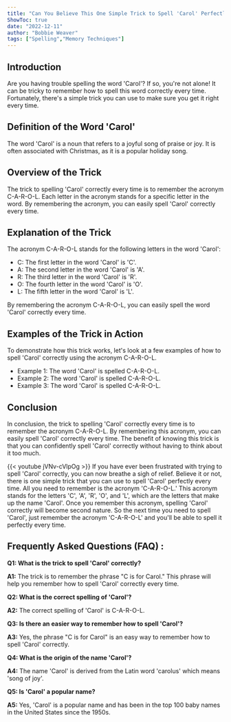 ```yaml
---
title: "Can You Believe This One Simple Trick to Spell 'Carol' Perfectly Every Time?!"
ShowToc: true 
date: "2022-12-11"
author: "Bobbie Weaver" 
tags: ["Spelling","Memory Techniques"]
---
```

## Introduction

Are you having trouble spelling the word 'Carol'? If so, you're not alone! It can be tricky to remember how to spell this word correctly every time. Fortunately, there's a simple trick you can use to make sure you get it right every time. 

## Definition of the Word 'Carol'

The word 'Carol' is a noun that refers to a joyful song of praise or joy. It is often associated with Christmas, as it is a popular holiday song.

## Overview of the Trick

The trick to spelling 'Carol' correctly every time is to remember the acronym C-A-R-O-L. Each letter in the acronym stands for a specific letter in the word. By remembering the acronym, you can easily spell 'Carol' correctly every time. 

## Explanation of the Trick

The acronym C-A-R-O-L stands for the following letters in the word 'Carol':

- C: The first letter in the word 'Carol' is 'C'.
- A: The second letter in the word 'Carol' is 'A'.
- R: The third letter in the word 'Carol' is 'R'.
- O: The fourth letter in the word 'Carol' is 'O'.
- L: The fifth letter in the word 'Carol' is 'L'.

By remembering the acronym C-A-R-O-L, you can easily spell the word 'Carol' correctly every time. 

## Examples of the Trick in Action

To demonstrate how this trick works, let's look at a few examples of how to spell 'Carol' correctly using the acronym C-A-R-O-L.

- Example 1: The word 'Carol' is spelled C-A-R-O-L.
- Example 2: The word 'Carol' is spelled C-A-R-O-L.
- Example 3: The word 'Carol' is spelled C-A-R-O-L.

## Conclusion

In conclusion, the trick to spelling 'Carol' correctly every time is to remember the acronym C-A-R-O-L. By remembering this acronym, you can easily spell 'Carol' correctly every time. The benefit of knowing this trick is that you can confidently spell 'Carol' correctly without having to think about it too much.

{{< youtube jVNv-cVlpOg >}} 
If you have ever been frustrated with trying to spell 'Carol' correctly, you can now breathe a sigh of relief. Believe it or not, there is one simple trick that you can use to spell 'Carol' perfectly every time. All you need to remember is the acronym 'C-A-R-O-L.' This acronym stands for the letters 'C', 'A', 'R', 'O', and 'L', which are the letters that make up the name 'Carol'. Once you remember this acronym, spelling 'Carol' correctly will become second nature. So the next time you need to spell 'Carol', just remember the acronym 'C-A-R-O-L' and you'll be able to spell it perfectly every time.

## Frequently Asked Questions (FAQ) :
**Q1: What is the trick to spell 'Carol' correctly?**

**A1:** The trick is to remember the phrase "C is for Carol." This phrase will help you remember how to spell 'Carol' correctly every time.

**Q2: What is the correct spelling of 'Carol'?**

**A2:** The correct spelling of 'Carol' is C-A-R-O-L.

**Q3: Is there an easier way to remember how to spell 'Carol'?**

**A3:** Yes, the phrase "C is for Carol" is an easy way to remember how to spell 'Carol' correctly.

**Q4: What is the origin of the name 'Carol'?**

**A4:** The name 'Carol' is derived from the Latin word 'carolus' which means 'song of joy'.

**Q5: Is 'Carol' a popular name?**

**A5:** Yes, 'Carol' is a popular name and has been in the top 100 baby names in the United States since the 1950s.





